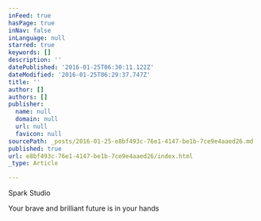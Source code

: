 ```yaml
---
inFeed: true
hasPage: true
inNav: false
inLanguage: null
starred: true
keywords: []
description: ''
datePublished: '2016-01-25T06:30:11.122Z'
dateModified: '2016-01-25T06:29:37.747Z'
title: ''
author: []
authors: []
publisher:
  name: null
  domain: null
  url: null
  favicon: null
sourcePath: _posts/2016-01-25-e8bf493c-76e1-4147-be1b-7ce9e4aaed26.md
published: true
url: e8bf493c-76e1-4147-be1b-7ce9e4aaed26/index.html
_type: Article

---
```

Spark Studio

Your brave and brilliant future is in your hands